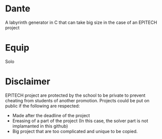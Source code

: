 # Dante
A labyrinth generator in C that can take big size in the case of an EPITECH project

# Equip 
Solo

# Disclaimer
EPITECH project are protected by the school to be private to prevent cheating from students of another promotion.
Projects could be put on public if the following are respected:
- Made after the deadline of the project
- Ereasing of a part of the project (In this case, the solver part is not implamanted in this github)
- Big project that are too complicated and unique to be copied.
